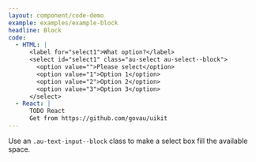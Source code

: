 ```yaml
---
layout: component/code-demo
example: examples/example-block
headline: Block
code:
  - HTML: |
      <label for="select1">What option?</label>
      <select id="select1" class="au-select au-select--block">
        <option value="">Please select</option>
        <option value="1">Option 1</option>
        <option value="2">Option 2</option>
        <option value="3">Option 3</option>
      </select>
  - React: |
      TODO React
      Get from https://github.com/govau/uikit
---
```


Use an `.au-text-input--block` class to make a select box fill the available space.
